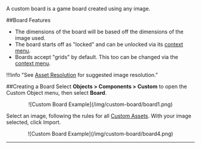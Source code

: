 A custom board is a game board created using any image.

##Board Features
* The dimensions of the board will be based off the dimensions of the image used.
* The board starts off as "locked" and can be unlocked via its [context menu](/player-guides/context-menu#toggles).
* Boards accept "grids" by default. This too can be changed via the [context menu](/player-guides/context-menu#toggles).

!!!info "See [Asset Resolution](asset-resolution) for suggested image resolution."

##Creating a Board
Select **Objects > Components > Custom** to open the Custom Object menu, then select **Board**.

<center>![Custom Board Example](/img/custom-board/board1.png)</center>

Select an image, following the rules for all [Custom Assets](custom-assets). With your image selected, click Import.

<center>![Custom Board Example](/img/custom-board/board4.png)</center>

---
